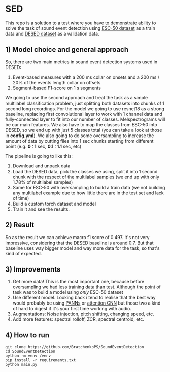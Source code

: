 # SED
This repo is a solution to a test where you have to demonstrate ability to solve the task of
sound event detection using [ESC-50 dataset](https://github.com/karolpiczak/ESC-50#download) as a train
data and [DESED dataset](https://github.com/turpaultn/DESED) as a validation data.
## 1) Model choice and general approach
So, there are two main metrics in sound event detection systems used in DESED:
1) Event-based measures with a 200 ms collar on onsets and a 200 ms / 20% of the events length collar 
on offsets
2) Segment-based F1-score on 1 s segments

We going to use the second approach and treat the task as a simple multilabel classification
problem, just splitting both datasets into chunks of 1 second long recordings. For the model we going
to use resnet18 as a strong baseline, replacing first convolutional layer to work with 1 channel
data and fully-connected layer to fit into our number of classes. Melspectrograms will be our main features.
 We also have to map the classes
from ESC-50 into DESED, so we end up with just 5 classes total (you can take a look at those in
**config.yml**). We also going to do some oversampling to increase the amount of data
by cutting files into 1 sec chunks starting from different point (e.g. **0 : 1** sec, **0.1 : 1.1**
 sec, etc)

The pipeline is going to like this:
1) Download and unpack data
2) Load the DESED data, pick the classes we using, split it into 1 second chunk with the respect
 of the multilabel samples (we end up with only 1.78% of multilabel samples)
3) Same for ESC-50 with oversampling to build a train data (we not building any multilabel example due to 
how little there are in the test set and lack of time)
4) Build a custom torch dataset and model
5) Train it and see the results.

## 2) Result
So as the result we can achieve macro f1 score of 0.497. It's not very impressive, considering
that the DESED baseline is around 0.7. But that baseline uses way bigger model and way more data for
the task, so that's kind of expected.

## 3) Improvements
1) Get more data! This is the most important one, because before oversampling we had less training
data than test. Although the point of task was to build a model using *only* ESC-50 dataset
2) Use different model. Looking back i tend to realise that the best way would probably be using 
[PANNs](https://github.com/qiuqiangkong/audioset_tagging_cnn) or 
[attention CNN](https://www.kaggle.com/hidehisaarai1213/introduction-to-sound-event-detection)
but those two a kind of hard to digest if it's your first time working with audio.
3) Augmentations: Noise injection, pitch shifting, changing speed, etc.
4) Add more features: spectral rolloff, ZCR, spectral centroid, etc.

## 4) How to run
```git clone https://github.com/BratchenkoPS/SoundEventDetection``` <br />
```cd SoundEventDetection``` <br />
```python -m venv /venv``` <br />
```pip install -r requirements.txt``` <br />
```python main.py```